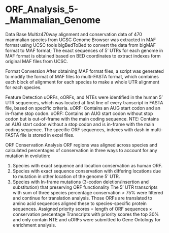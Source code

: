 # ORF_Analysis_5-_Mammalian_Genome
Data Base 
Multiz470way alignment and conservation data of 470 mammalian species from UCSC Genome Browser was extracted in MAF format using UCSC tools bigBedToBed to convert the data from bigMAF format to MAF format; The exact sequences of 5’ UTRs for each genome in MAF format is obtained based on BED coordinates to extract indexes form original MAF files from UCSC.

Format Conversion
After obtaining MAF format files, a script was generated to modify the format of MAF files to multi-FASTA format, which combines each block of alignment for each species to make a whole UTR alignment for each species.

Feature Detection
uORFs, oORFs, and NTEs were identified in the human 5’ UTR sequences, which was located at first line of every transcript in FASTA file, based on specific criteria. uORF: Contains an AUG start codon and an in-frame stop codon. oORF: Contains an AUG start codon without stop codon but is out-of-frame with the main coding sequence. NTE: Contains an AUG start codon without a stop codon and is in-frame with the main coding sequence. The specific ORF sequences, indexes with dash in multi-FASTA file is stored in excel files. 

ORF Conservation Analysis
ORF regions was aligned across species and calculated percentages of conservation in three ways to account for any mutation in evolution:
1.	Species with exact sequence and location conservation as human ORF.
2.	Species with exact sequence conservation with differing locations due to mutation in other location of the genome 5’ UTR.
3.	Species with In-frame mutations (3-codon deletion/insertion and substitution) that preserving ORF functionality
The 5’ UTR transcripts with sum of three species percentage conservation > 75% were filtered and continue for translation analysis. Those ORFs are translated to amino acid sequences aligned these to species-specific protein sequences. 
Assigned priority scores = length of ORF sequences × conservation percentage 
Transcripts with priority scores the top 30% and only contain NTE and uORFs were submitted to Gene Ontology for enrichment analysis.
